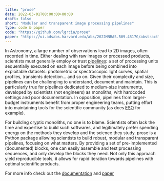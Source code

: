 ```yaml
---
title: "prose"
date: 2022-03-01T00:00:00+00:00
draft: false
short: "Modular and transparent image processing pipelines"
type: code & paper
code: "https://github.com/lgrcia/prose"
paper: "https://ui.adsabs.harvard.edu/abs/2022MNRAS.509.4817G/abstract"
---
```


In Astronomy, a large number of observations lead to 2D images, often recorded in time. Either dealing with raw images or processed products, scientists must generally employ or trust [pipelines](https://en.wikipedia.org/wiki/Pipeline_(computing)): a set of processing units sequentially executed on each image before being combined into exploitable datasets: photometric or spectroscopic light curves, spatial profiles, transients detection… and so on. Given their complexity and size, pipelines can be challenging to understand, document and maintain. This is particularly true for pipelines dedicated to medium-size instruments, developed by scientists (not engineers) as monoliths, with hardcoded settings and poor documentation. In opposition, pipelines from larger-budget instruments benefit from proper engineering teams, putting effort into maintaining tools for the scientific community (as does [ESO](https://www.eso.org/public/) for example). 

For building cryptic monoliths, no one is to blame. Scientists often lack the time and expertise to build such softwares, and legitimately prefer spending energy on the methods they develop and the science they study. prose is a Python package allowing scientists to build robust, modular and transparent pipelines, focusing on what matters. By providing a set of pre-implemented (documented) blocks, one can easily assemble and test processing sequences, and only develop the blocks they need. Not only this approach yield reproducible tools, it allows for rapid iteration towards pipelines with optimal scientific products.

For more info check out the [documentation](https://lgrcia.github.io/prose-docs) and [paper](https://ui.adsabs.harvard.edu/abs/2022MNRAS.509.4817G/abstract)